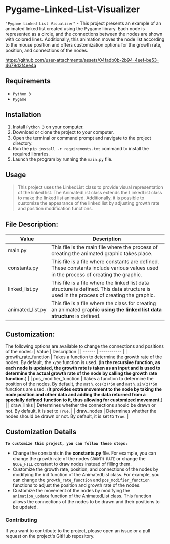 # Pygame-Linked-List-Visualizer

`"Pygame Linked List Visualizer"` - This project presents an example of an animated linked list created using the Pygame library. Each node is represented as a circle, and the connections between the nodes are shown with colored lines. Additionally, this animation moves the node list according to the mouse position and offers customization options for the growth rate, position, and connections of the nodes.



https://github.com/user-attachments/assets/04fadb0b-2b94-4eef-be53-4679d3f4ee4a






## Requirements
+ `Python 3`
+ `Pygame`

## Installation
1. Install `Python 3` on your computer.
2. Download or clone the project to your computer.
3. Open the terminal or command prompt and navigate to the project directory.
4. Run the `pip install -r requirements.txt` command to install the required libraries.
5. Launch the program by running the `main.py` file.

## Usage
> This project uses the LinkedList class to provide visual representation of the linked list. The AnimatedList class extends the LinkedList class to make the linked list animated. Additionally, it is possible to customize the appearance of the linked list by adjusting growth rate and position modification functions.

## File Description:
| Value | Description |
| ------ | ----------- |
| main.py | This file is the main file where the process of creating the animated graphic takes place. |
| constants.py | This file is a file where constants are defined. These constants include various values used in the process of creating the graphic. |
| linked_list.py | This file is a file where the linked list data structure is defined. This data structure is used in the process of creating the graphic. |
| animated_list.py | This file is a file where the class for creating an animated graphic __using the linked list data structure__ is defined. |

## Customization:

The following options are available to change the connections and positions of the nodes:
| Value | Description |
| ------ | ----------- |
| growth_rate_function | Takes a function to determine the growth rate of the nodes. By default, the `x/50` function is used. (__In the recursive function, as each node is updated, the growth rate is taken as an input and is used to determine the actual growth rate of the node by calling the growth rate function.__) |
| pos_modifier_function | Takes a function to determine the position of the nodes. By default, the `math.cos(z)*50` and `math.sin(z)*50` functions are used. (__It provides extra movement to the node by taking the node position and other data and adding the data returned from a specially defined function to it, thus allowing for customized movement.__) |
| draw_links | Determines whether the connections should be drawn or not. By default, it is set to `True`. |
| draw_nodes | Determines whether the nodes should be drawn or not. By default, it is set to `True`. |

## Customization Details
__`To customize this project, you can follow these steps:`__

+ Change the constants in the __constants.py__ file. For example, you can change the growth rate of the nodes `GROWTH_RATE` or change the `NODE_FILL` constant to draw nodes instead of filling them.
+ Customize the growth rate, position, and connections of the nodes by modifying the init function of the AnimatedList class. For example, you can change the `growth_rate_function` and `pos_modifier_function` functions to adjust the position and growth rate of the nodes.
+ Customize the movement of the nodes by modifying the `animation_update` function of the AnimatedList class. This function allows the connections of the nodes to be drawn and their positions to be updated.

### Contributing
If you want to contribute to the project, please open an issue or a pull request on the project's GitHub repository.
